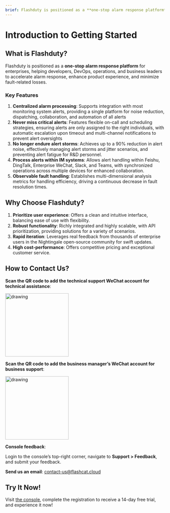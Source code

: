 ```yaml
---
brief: Flashduty is positioned as a **one-stop alarm response platform** for enterprises, helping developers, DevOps, operations, and business leaders to accelerate alarm response, enhance product experience, and minimize fault-related losses.
---
```


# Introduction to Getting Started

## What is Flashduty?

Flashduty is positioned as a **one-stop alarm response platform** for enterprises, helping developers, DevOps, operations, and business leaders to accelerate alarm response, enhance product experience, and minimize fault-related losses.

### Key Features
1. **Centralized alarm processing**: Supports integration with most monitoring system alerts, providing a single platform for noise reduction, dispatching, collaboration, and automation of all alerts
2. **Never miss critical alerts**: Features flexible on-call and scheduling strategies, ensuring alerts are only assigned to the right individuals, with automatic escalation upon timeout and multi-channel notifications to prevent alert oversights
3. **No longer endure alert storms**: Achieves up to a 90% reduction in alert noise, effectively managing alert storms and jitter scenarios, and preventing alert fatigue for R&D personnel.
4. **Process alerts within IM systems**: Allows alert handling within Feishu, DingTalk, Enterprise WeChat, Slack, and Teams, with synchronized operations across multiple devices for enhanced collaboration.
5. **Observable fault handling**: Establishes multi-dimensional analysis metrics for handling efficiency, driving a continuous decrease in fault resolution times.

## Why Choose Flashduty?
1. **Prioritize user experience**: Offers a clean and intuitive interface, balancing ease of use with flexibility.
2. **Robust functionality**: Richly integrated and highly scalable, with API prioritization, providing solutions for a variety of scenarios.
3. **Rapid iteration**: Leverages real feedback from thousands of enterprise users in the Nightingale open-source community for swift updates.
4. **High cost-performance**: Offers competitive pricing and exceptional customer service.

## How to Contact Us?
**Scan the QR code to add the technical support WeChat account for technical assistance**:

<img src="https://fcdoc.github.io/img/kZTm5bHIA9-B1cSv2EEh_TAgRE86cwewNUiyjgJ4ceo.avif" alt="drawing" width="200">

**Scan the QR code to add the business manager’s WeChat account for business support**:

<img src="https://fcdoc.github.io/img/lUuHJZGgA3k24I-EH9IDwEk2N6wZfuHnbS2lGmxpRGo.avif" alt="drawing" width="200">

**Console feedback**:

Login to the console’s top-right corner, navigate to **Support > Feedback**, and submit your feedback.

**Send us an email**:
[contact-us@flashcat.cloud](mailto:contact-us@flashcat.cloud)

## Try It Now!

Visit [the console](https://console.flashcat.cloud/login?from=docs-intro), complete the registration to receive a 14-day free trial, and experience it now!